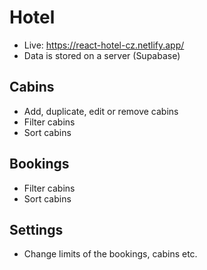 # Hotel
- Live: https://react-hotel-cz.netlify.app/
- Data is stored on a server (Supabase)

## Cabins
- Add, duplicate, edit or remove cabins
- Filter cabins
- Sort cabins

## Bookings
- Filter cabins
- Sort cabins

## Settings
- Change limits of the bookings, cabins etc.

